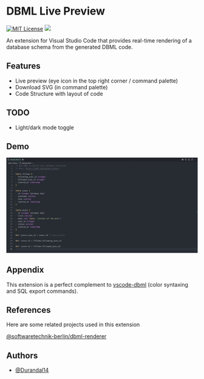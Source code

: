 # DBML Live Preview

[![MIT License](https://img.shields.io/badge/License-MIT-green.svg)](https://choosealicense.com/licenses/mit/)
![](https://img.shields.io/github/package-json/v/durandal14/vscode-extension-dbml-viewer)

An extension for Visual Studio Code that provides real-time rendering of a database schema from the generated DBML code.

## Features

-   Live preview (eye icon in the top right corner / command palette)
-   Download SVG (in command palette)
-   Code Structure with layout of code

## TODO

-   Light/dark mode toggle

## Demo

![Demo](./dbml-demo.gif)

## Appendix

This extension is a perfect complement to [vscode-dbml](vscode:extension/matt-meyers.vscode-dbml) (color syntaxing and SQL export commands).

## References

Here are some related projects used in this extension

[@softwaretechnik-berlin/dbml-renderer](https://github.com/softwaretechnik-berlin/dbml-renderer/)

## Authors

-   [@Durandal14](https://www.github.com/durandal14)
